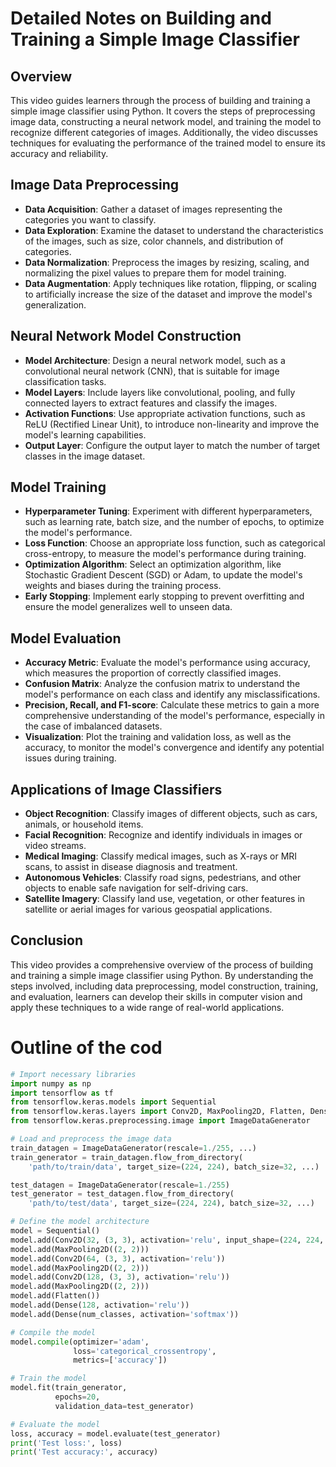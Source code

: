 # Detailed Notes on Building and Training a Simple Image Classifier

## Overview
This video guides learners through the process of building and training a simple image classifier using Python. It covers the steps of preprocessing image data, constructing a neural network model, and training the model to recognize different categories of images. Additionally, the video discusses techniques for evaluating the performance of the trained model to ensure its accuracy and reliability.

## Image Data Preprocessing
- **Data Acquisition**: Gather a dataset of images representing the categories you want to classify.
- **Data Exploration**: Examine the dataset to understand the characteristics of the images, such as size, color channels, and distribution of categories.
- **Data Normalization**: Preprocess the images by resizing, scaling, and normalizing the pixel values to prepare them for model training.
- **Data Augmentation**: Apply techniques like rotation, flipping, or scaling to artificially increase the size of the dataset and improve the model's generalization.

## Neural Network Model Construction
- **Model Architecture**: Design a neural network model, such as a convolutional neural network (CNN), that is suitable for image classification tasks.
- **Model Layers**: Include layers like convolutional, pooling, and fully connected layers to extract features and classify the images.
- **Activation Functions**: Use appropriate activation functions, such as ReLU (Rectified Linear Unit), to introduce non-linearity and improve the model's learning capabilities.
- **Output Layer**: Configure the output layer to match the number of target classes in the image dataset.

## Model Training
- **Hyperparameter Tuning**: Experiment with different hyperparameters, such as learning rate, batch size, and the number of epochs, to optimize the model's performance.
- **Loss Function**: Choose an appropriate loss function, such as categorical cross-entropy, to measure the model's performance during training.
- **Optimization Algorithm**: Select an optimization algorithm, like Stochastic Gradient Descent (SGD) or Adam, to update the model's weights and biases during the training process.
- **Early Stopping**: Implement early stopping to prevent overfitting and ensure the model generalizes well to unseen data.

## Model Evaluation
- **Accuracy Metric**: Evaluate the model's performance using accuracy, which measures the proportion of correctly classified images.
- **Confusion Matrix**: Analyze the confusion matrix to understand the model's performance on each class and identify any misclassifications.
- **Precision, Recall, and F1-score**: Calculate these metrics to gain a more comprehensive understanding of the model's performance, especially in the case of imbalanced datasets.
- **Visualization**: Plot the training and validation loss, as well as the accuracy, to monitor the model's convergence and identify any potential issues during training.

## Applications of Image Classifiers
- **Object Recognition**: Classify images of different objects, such as cars, animals, or household items.
- **Facial Recognition**: Recognize and identify individuals in images or video streams.
- **Medical Imaging**: Classify medical images, such as X-rays or MRI scans, to assist in disease diagnosis and treatment.
- **Autonomous Vehicles**: Classify road signs, pedestrians, and other objects to enable safe navigation for self-driving cars.
- **Satellite Imagery**: Classify land use, vegetation, or other features in satellite or aerial images for various geospatial applications.

## Conclusion
This video provides a comprehensive overview of the process of building and training a simple image classifier using Python. By understanding the steps involved, including data preprocessing, model construction, training, and evaluation, learners can develop their skills in computer vision and apply these techniques to a wide range of real-world applications.


# Outline of the cod

```python
# Import necessary libraries
import numpy as np
import tensorflow as tf
from tensorflow.keras.models import Sequential
from tensorflow.keras.layers import Conv2D, MaxPooling2D, Flatten, Dense
from tensorflow.keras.preprocessing.image import ImageDataGenerator

# Load and preprocess the image data
train_datagen = ImageDataGenerator(rescale=1./255, ...)
train_generator = train_datagen.flow_from_directory(
    'path/to/train/data', target_size=(224, 224), batch_size=32, ...)

test_datagen = ImageDataGenerator(rescale=1./255)
test_generator = test_datagen.flow_from_directory(
    'path/to/test/data', target_size=(224, 224), batch_size=32, ...)

# Define the model architecture
model = Sequential()
model.add(Conv2D(32, (3, 3), activation='relu', input_shape=(224, 224, 3)))
model.add(MaxPooling2D((2, 2)))
model.add(Conv2D(64, (3, 3), activation='relu'))
model.add(MaxPooling2D((2, 2)))
model.add(Conv2D(128, (3, 3), activation='relu'))
model.add(MaxPooling2D((2, 2)))
model.add(Flatten())
model.add(Dense(128, activation='relu'))
model.add(Dense(num_classes, activation='softmax'))

# Compile the model
model.compile(optimizer='adam',
              loss='categorical_crossentropy',
              metrics=['accuracy'])

# Train the model
model.fit(train_generator,
          epochs=20,
          validation_data=test_generator)

# Evaluate the model
loss, accuracy = model.evaluate(test_generator)
print('Test loss:', loss)
print('Test accuracy:', accuracy)

```